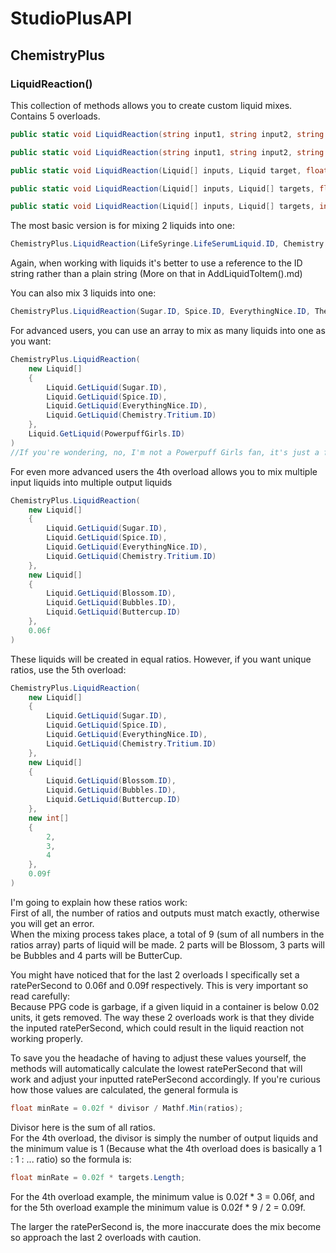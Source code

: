 # StudioPlusAPI
## ChemistryPlus
### LiquidReaction() 
This collection of methods allows you to create custom liquid mixes. Contains 5 overloads.<br/>
```cs
public static void LiquidReaction(string input1, string input2, string target, float ratePerSecond = 0.05f)

public static void LiquidReaction(string input1, string input2, string input3, string target, float ratePerSecond = 0.05f)

public static void LiquidReaction(Liquid[] inputs, Liquid target, float ratePerSecond = 0.05f)

public static void LiquidReaction(Liquid[] inputs, Liquid[] targets, float ratePerSecond = 0.05f)

public static void LiquidReaction(Liquid[] inputs, Liquid[] targets, int[] ratios, float ratePerSecond = 0.05f)
```
The most basic version is for mixing 2 liquids into one:
```cs
ChemistryPlus.LiquidReaction(LifeSyringe.LifeSerumLiquid.ID, Chemistry.Tritium.ID, DeathSyringe.InstantDeathPoisonLiquid.ID);
```
Again, when working with liquids it's better to use a reference to the ID string rather than a plain string (More on that in AddLiquidToItem().md)

You can also mix 3 liquids into one:
```cs
ChemistryPlus.LiquidReaction(Sugar.ID, Spice.ID, EverythingNice.ID, ThePerfectLittleGirl.ID);
```
For advanced users, you can use an array to mix as many liquids into one as you want:
```cs
ChemistryPlus.LiquidReaction(
    new Liquid[]
    {
        Liquid.GetLiquid(Sugar.ID),
        Liquid.GetLiquid(Spice.ID),
        Liquid.GetLiquid(EverythingNice.ID),
        Liquid.GetLiquid(Chemistry.Tritium.ID)
    }, 
    Liquid.GetLiquid(PowerpuffGirls.ID)
)
//If you're wondering, no, I'm not a Powerpuff Girls fan, it's just a fun example.
```
For even more advanced users the 4th overload allows you to mix multiple input liquids into multiple output liquids
```cs
ChemistryPlus.LiquidReaction(
    new Liquid[]
    {
        Liquid.GetLiquid(Sugar.ID),
        Liquid.GetLiquid(Spice.ID),
        Liquid.GetLiquid(EverythingNice.ID),
        Liquid.GetLiquid(Chemistry.Tritium.ID)
    }, 
    new Liquid[]
    {
        Liquid.GetLiquid(Blossom.ID),
        Liquid.GetLiquid(Bubbles.ID),
        Liquid.GetLiquid(Buttercup.ID)
    },
    0.06f
)
```
These liquids will be created in equal ratios. However, if you want unique ratios, use the 5th overload:
```cs
ChemistryPlus.LiquidReaction(
    new Liquid[]
    {
        Liquid.GetLiquid(Sugar.ID),
        Liquid.GetLiquid(Spice.ID),
        Liquid.GetLiquid(EverythingNice.ID),
        Liquid.GetLiquid(Chemistry.Tritium.ID)
    }, 
    new Liquid[]
    {
        Liquid.GetLiquid(Blossom.ID),
        Liquid.GetLiquid(Bubbles.ID),
        Liquid.GetLiquid(Buttercup.ID)
    },
    new int[]
    {
        2,
        3,
        4
    },
    0.09f
)
```
I'm going to explain how these ratios work:<br/>
First of all, the number of ratios and outputs must match exactly, otherwise you will get an error.<br/>
When the mixing process takes place, a total of 9 (sum of all numbers in the ratios array) parts of liquid will be made. 2 parts will be Blossom, 3 parts will be Bubbles and 4 parts will be ButterCup.

You might have noticed that for the last 2 overloads I specifically set a ratePerSecond to 0.06f and 0.09f respectively. This is very important so read carefully:<br/>
Because PPG code is garbage, if a given liquid in a container is below 0.02 units, it gets removed. The way these 2 overloads work is that they divide the inputed ratePerSecond, which could result in the liquid reaction not working properly.

To save you the headache of having to adjust these values yourself, the methods will automatically calculate the lowest ratePerSecond that will work and adjust your inputted ratePerSecond accordingly. If you're curious how those values are calculated, the general formula is
```cs
float minRate = 0.02f * divisor / Mathf.Min(ratios);
```
Divisor here is the sum of all ratios.<br/>
For the 4th overload, the divisor is simply the number of output liquids and the minimum value is 1 (Because what the 4th overload does is basically a 1 : 1 : ... ratio) so the formula is:
```cs
float minRate = 0.02f * targets.Length;
```
For the 4th overload example, the minimum value is 0.02f * 3 = 0.06f, and for the 5th overload example the minimum value is 0.02f * 9 / 2 = 0.09f.

The larger the ratePerSecond is, the more inaccurate does the mix become so approach the last 2 overloads with caution.